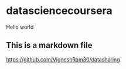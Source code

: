 # datasciencecoursera
Hello world
## This is a markdown file
https://github.com/VigneshRam30/datasharing
